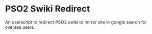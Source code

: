# PSO2 Swiki Redirect
An userscript to redirect PSO2 swiki to mirror site in google search for oversea users.
